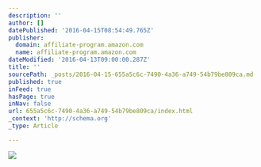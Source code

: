 ```yaml
---
description: ''
author: []
datePublished: '2016-04-15T08:54:49.765Z'
publisher:
  domain: affiliate-program.amazon.com
  name: affiliate-program.amazon.com
dateModified: '2016-04-13T09:00:00.287Z'
title: ''
sourcePath: _posts/2016-04-15-655a5c6c-7490-4a36-a749-54b79be809ca.md
published: true
inFeed: true
hasPage: true
inNav: false
url: 655a5c6c-7490-4a36-a749-54b79be809ca/index.html
_context: 'http://schema.org'
_type: Article

---
```

![](https://images-na.ssl-images-amazon.com/images/I/91cu9yk89NL._AC_SR98,95_.jpg)